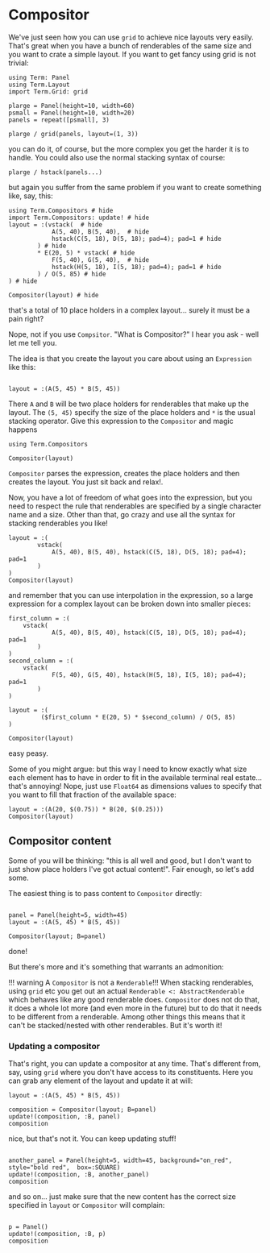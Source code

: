 # Compositor
We've just seen how you can use `grid` to achieve nice layouts very easily. That's great when you have a bunch of renderables of the same size and you want to crate a simple layout. If you want to get fancy using grid is not trivial:

```@example compositor
using Term: Panel
using Term.Layout
import Term.Grid: grid

plarge = Panel(height=10, width=60)
psmall = Panel(height=10, width=20)
panels = repeat([psmall], 3)

plarge / grid(panels, layout=(1, 3))
```

you can do it, of course, but the more complex you get the harder it is to handle. You could also use the normal stacking syntax of course:
```@example compositor
plarge / hstack(panels...)
```

but again you suffer from the same problem if you want to create something like, say, this:
```@example compositor
using Term.Compositors # hide
import Term.Compositors: update! # hide
layout = :(vstack(  # hide
            A(5, 40), B(5, 40),  # hide
            hstack(C(5, 18), D(5, 18); pad=4); pad=1 # hide
        ) # hide
        * E(20, 5) * vstack( # hide
            F(5, 40), G(5, 40),  # hide
            hstack(H(5, 18), I(5, 18); pad=4); pad=1 # hide
        ) / O(5, 85) # hide
) # hide

Compositor(layout) # hide
```
that's a total of 10 place holders in a complex layout... surely it must be a pain right?


Nope, not if you use `Compsitor`.
"What is Compositor?" I hear you ask - well let me tell you. 

The idea is that you create the layout you care about using an `Expression` like this:
```@example compositor

layout = :(A(5, 45) * B(5, 45))
```

There `A` and `B` will be two place holders for renderables that make up the layout.
The `(5, 45)` specify the size of the place holders and `*` is the usual stacking operator. 
Give this expression to the `Compositor` and magic happens
```@example compositor
using Term.Compositors

Compositor(layout)
```

`Compositor` parses the expression, creates the place holders and then creates the layout. You just sit back and relax!.

Now, you have a lot of freedom of what goes into the expression, but you need to respect the rule that renderables are specified by a single character name and a size. Other than that, go crazy and use all the syntax for stacking renderables you like!
```@example compositor
layout = :(
        vstack(
            A(5, 40), B(5, 40), hstack(C(5, 18), D(5, 18); pad=4); pad=1
        )
)
Compositor(layout)
```

and remember that you can use interpolation in the expression, so a large expression for a complex layout can be broken down into smaller pieces:
```@example compositor
first_column = :(
    vstack(
            A(5, 40), B(5, 40), hstack(C(5, 18), D(5, 18); pad=4); pad=1
        )
)
second_column = :(
    vstack(
            F(5, 40), G(5, 40), hstack(H(5, 18), I(5, 18); pad=4); pad=1
        )
)

layout = :(
         ($first_column * E(20, 5) * $second_column) / O(5, 85)
)

Compositor(layout)
```

easy peasy.


Some of you might argue: but this way I need to know exactly what size each element has to have in order to fit in the available terminal real estate... that's annoying! Nope, just use `Float64` as dimensions values to specify that you want to fill that fraction of the available space:
```@example compositor
layout = :(A(20, $(0.75)) * B(20, $(0.25)))
Compositor(layout)
```


## Compositor content
Some of you will be thinking: "this is all well and good, but I don't want to just show place holders I've got actual content!". Fair enough, so let's add some.

The easiest thing is to pass content to `Compositor` directly:

```@example compositor

panel = Panel(height=5, width=45)
layout = :(A(5, 45) * B(5, 45))

Compositor(layout; B=panel)
```

done!

But there's more and it's something that warrants an admonition:

!!! warning
    A `Compositor` is not a `Renderable`!!! When stacking renderables, using `grid` etc you get out an actual `Renderable <: AbstractRenderable` which behaves like any good renderable does. `Compositor` does not do that, it does a whole lot more (and even more in the future) but to do that it needs to be different from a renderable. Among other things this means that it can't be stacked/nested with other renderables. But it's worth it!


### Updating a compositor
That's right, you can update a compositor at any time. That's different from, say, using `grid` where you don't have access to its constituents. Here you can grab any element of the layout and update it at will:

```@example compositor
layout = :(A(5, 45) * B(5, 45))

composition = Compositor(layout; B=panel)
update!(composition, :B, panel)
composition
```

nice, but that's not it. You can keep updating stuff!
```@example compositor

another_panel = Panel(height=5, width=45, background="on_red", style="bold red",  box=:SQUARE)
update!(composition, :B, another_panel)
composition
```

and so on... just make sure that the new content has the correct size specified in `layout` or `Compositor` will complain:
```@example compositor

p = Panel()
update!(composition, :B, p)
composition
```

